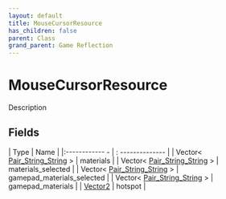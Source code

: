 ```yaml
---
layout: default
title: MouseCursorResource
has_children: false
parent: Class
grand_parent: Game Reflection
---
```

# MouseCursorResource
Description 

## Fields
| Type | Name |
|:------------ - | : -------------- |
| Vector< [Pair_String_String](game-reflection/classes/pair__string__string.md) > | materials |
| Vector< [Pair_String_String](game-reflection/classes/pair__string__string.md) > | materials_selected |
| Vector< [Pair_String_String](game-reflection/classes/pair__string__string.md) > | gamepad_materials_selected |
| Vector< [Pair_String_String](game-reflection/classes/pair__string__string.md) > | gamepad_materials |
| [Vector2](game-reflection/classes/vector2.md) | hotspot |

